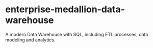 # enterprise-medallion-data-warehouse
A modern Data Warehouse with SQL, including ETL processes, data modeling and analytics.
